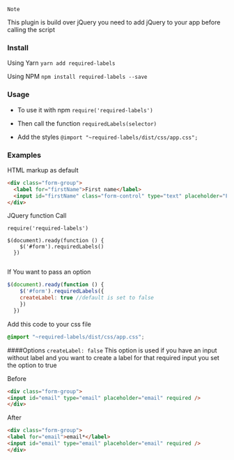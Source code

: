 `Note`

This plugin is build over jQuery you need to add jQuery to your app before calling the script
### Install
Using Yarn
`yarn add required-labels`

Using NPM
`npm install required-labels --save`
### Usage
* To use it with npm 
```require('required-labels')``` 

* Then call the function
`requiredLabels(selector)`

* Add the styles
`@import "~required-labels/dist/css/app.css";` 

### Examples
HTML markup as default 

```HTML
<div class="form-group">
  <label for="firstName">First name</label>
  <input id="firstName" class="form-control" type="text" placeholder="First name" required />
</div>
```
JQuery function Call
```JS
require('required-labels')

$(document).ready(function () {
    $('#form').requiredLabels()
  })
  
```
If You want to pass an option 
```js
$(document).ready(function () {
    $('#form').requiredLabels({
    createLabel: true //default is set to false 
    })
  })

```

Add this code to your css file 
```Css
@import "~required-labels/dist/css/app.css";
```

####Options
`createLabel: false` This option is used if you have an input without label and you want to create a label for that required input you set the option to true

Before
```HTML
<div class="form-group">
<input id="email" type="email" placeholder="email" required />
</div> 
```

After
```HTML
<div class="form-group">
<label for="email">email*</label>
<input id="email" type="email" placeholder="email" required />
</div> 
```